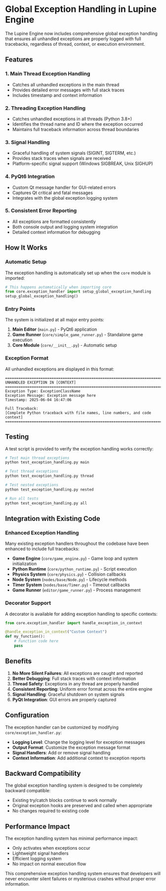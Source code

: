 # Global Exception Handling in Lupine Engine

The Lupine Engine now includes comprehensive global exception handling that ensures all unhandled exceptions are properly logged with full tracebacks, regardless of thread, context, or execution environment.

## Features

### 1. Main Thread Exception Handling
- Catches all unhandled exceptions in the main thread
- Provides detailed error messages with full stack traces
- Includes timestamp and context information

### 2. Threading Exception Handling
- Catches unhandled exceptions in all threads (Python 3.8+)
- Identifies the thread name and ID where the exception occurred
- Maintains full traceback information across thread boundaries

### 3. Signal Handling
- Graceful handling of system signals (SIGINT, SIGTERM, etc.)
- Provides stack traces when signals are received
- Platform-specific signal support (Windows SIGBREAK, Unix SIGHUP)

### 4. PyQt6 Integration
- Custom Qt message handler for GUI-related errors
- Captures Qt critical and fatal messages
- Integrates with the global exception logging system

### 5. Consistent Error Reporting
- All exceptions are formatted consistently
- Both console output and logging system integration
- Detailed context information for debugging

## How It Works

### Automatic Setup
The exception handling is automatically set up when the `core` module is imported:

```python
# This happens automatically when importing core
from core.exception_handler import setup_global_exception_handling
setup_global_exception_handling()
```

### Entry Points
The system is initialized at all major entry points:

1. **Main Editor** (`main.py`) - PyQt6 application
2. **Game Runner** (`core/simple_game_runner.py`) - Standalone game execution
3. **Core Module** (`core/__init__.py`) - Automatic setup

### Exception Format
All unhandled exceptions are displayed in this format:

```
================================================================================
UNHANDLED EXCEPTION IN [CONTEXT]
================================================================================
Exception Type: ExceptionClassName
Exception Message: Exception message here
Timestamp: 2025-06-04 16:47:06

Full Traceback:
[Complete Python traceback with file names, line numbers, and code context]
================================================================================
```

## Testing

A test script is provided to verify the exception handling works correctly:

```bash
# Test main thread exceptions
python test_exception_handling.py main

# Test thread exceptions  
python test_exception_handling.py thread

# Test nested exceptions
python test_exception_handling.py nested

# Run all tests
python test_exception_handling.py all
```

## Integration with Existing Code

### Enhanced Exception Handling
Many existing exception handlers throughout the codebase have been enhanced to include full tracebacks:

- **Game Engine** (`core/game_engine.py`) - Game loop and system initialization
- **Python Runtime** (`core/python_runtime.py`) - Script execution
- **Physics System** (`core/physics.py`) - Collision callbacks
- **Node System** (`nodes/base/Node.py`) - Lifecycle methods
- **Timer System** (`nodes/base/Timer.py`) - Timeout callbacks
- **Game Runner** (`editor/game_runner.py`) - Process management

### Decorator Support
A decorator is available for adding exception handling to specific contexts:

```python
from core.exception_handler import handle_exception_in_context

@handle_exception_in_context("Custom Context")
def my_function():
    # Function code here
    pass
```

## Benefits

1. **No More Silent Failures**: All exceptions are caught and reported
2. **Better Debugging**: Full stack traces with context information
3. **Thread Safety**: Exceptions in any thread are properly handled
4. **Consistent Reporting**: Uniform error format across the entire engine
5. **Signal Handling**: Graceful shutdown on system signals
6. **PyQt Integration**: GUI errors are properly captured

## Configuration

The exception handler can be customized by modifying `core/exception_handler.py`:

- **Logging Level**: Change the logging level for exception messages
- **Output Format**: Customize the exception message format
- **Signal Handlers**: Add or remove signal handling
- **Context Information**: Add additional context to exception reports

## Backward Compatibility

The global exception handling system is designed to be completely backward compatible:

- Existing try/catch blocks continue to work normally
- Original exception hooks are preserved and called when appropriate
- No changes required to existing code

## Performance Impact

The exception handling system has minimal performance impact:

- Only activates when exceptions occur
- Lightweight signal handlers
- Efficient logging system
- No impact on normal execution flow

This comprehensive exception handling system ensures that developers will never encounter silent failures or mysterious crashes without proper error information.
